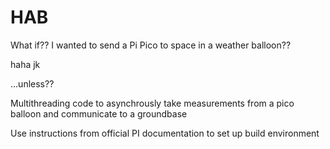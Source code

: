 # HAB

What if?? I wanted to send a Pi Pico to space in a weather balloon??

haha jk

...unless??

Multithreading code to asynchrously take measurements from a pico balloon and communicate to a groundbase

Use instructions from official PI documentation to set up build environment
